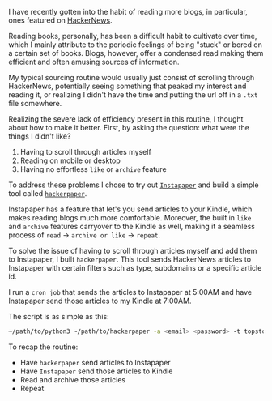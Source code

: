 I have recently gotten into the habit of reading more blogs, in particular, ones featured
on [HackerNews](https://news.ycombinator.com/news). 

Reading books, personally, has been a difficult habit to cultivate
over time, which I mainly attribute to the periodic feelings of being "stuck" or bored on a certain set of books. Blogs, however, offer a condensed read making them efficient and often amusing sources of information.
 
My typical sourcing routine would usually just consist of scrolling through HackerNews, potentially
seeing something that peaked my interest and reading it, or realizing I didn't have the time and putting the url off in a `.txt` file somewhere.

Realizing the severe lack of efficiency present in this routine, I thought about how to make it better. First, by asking the question: what were the things I didn't like?

1. Having to scroll through articles myself
2. Reading on mobile or desktop
3. Having no effortless `like` or `archive` feature

To address these problems I chose to try out [`Instapaper`](https://www.instapaper.com/) and build a simple tool called [`hackerpaper`](https://github.com/terror/hackerpaper).

Instapaper has a feature that let's you send articles to your Kindle, which makes reading blogs much more comfortable. Moreover, the built in `like` and `archive` features carryover to the Kindle as well, making it a seamless process of `read` -> `archive or like` -> `repeat`.

To solve the issue of having to scroll through articles myself and add them to Instapaper, I built `hackerpaper`. This tool sends HackerNews articles to Instapaper with certain filters such as type, subdomains or a specific article id.

I run a `cron job` that sends the articles to Instapaper at 5:00AM and have Instapaper send those articles to my Kindle at 7:00AM.

The script is as simple as this:
```bash
~/path/to/python3 ~/path/to/hackerpaper -a <email> <password> -t topstories
```

To recap the routine:
- Have `hackerpaper` send articles to Instapaper
- Have `Instapaper` send those articles to Kindle 
- Read and archive those articles
- Repeat

